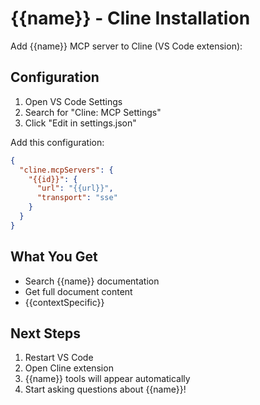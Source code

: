 # {{name}} - Cline Installation

Add {{name}} MCP server to Cline (VS Code extension):

## Configuration

1. Open VS Code Settings
2. Search for "Cline: MCP Settings"
3. Click "Edit in settings.json"

Add this configuration:

```json
{
  "cline.mcpServers": {
    "{{id}}": {
      "url": "{{url}}",
      "transport": "sse"
    }
  }
}
```

## What You Get

- Search {{name}} documentation
- Get full document content
- {{contextSpecific}}

## Next Steps

1. Restart VS Code
2. Open Cline extension
3. {{name}} tools will appear automatically
4. Start asking questions about {{name}}!
